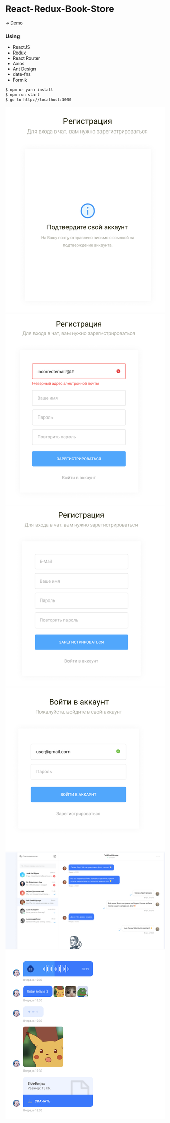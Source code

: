 
# React-Redux-Book-Store

➜ [Demo](https://book-store-react-redux.herokuapp.com)

### Using
- ReactJS
- Redux
- React Router
- Axios
- Ant Design
- date-fns
- Formik


```shell
$ npm or yarn install 
$ npm run start
$ go to http://localhost:3000
```
![](https://github.com/YKalashnikov/chatApp/blob/master/a.png)
![](https://github.com/YKalashnikov/chatApp/blob/master/b.png)
![](https://github.com/YKalashnikov/chatApp/blob/master/c.png)
![](https://github.com/YKalashnikov/chatApp/blob/master/d.png)
![](https://github.com/YKalashnikov/chatApp/blob/master/e.png)
![](https://github.com/YKalashnikov/chatApp/blob/master/f.png)
